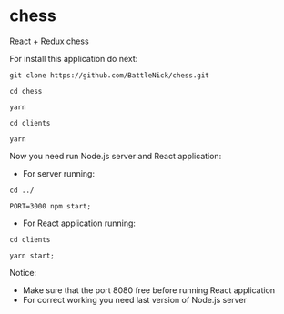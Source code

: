 # chess
React + Redux chess


For install this application do next:
```
git clone https://github.com/BattleNick/chess.git
```

```
cd chess
```

```
yarn
```

```
cd clients
```

```
yarn
```

Now you need run Node.js server and React application:
- For server running:

```
cd ../
```
```
PORT=3000 npm start;
```
- For React application running:

```
cd clients
```
```
yarn start;
```

Notice:
 - Make sure that the port 8080 free before running React application
 - For correct working you need last version of Node.js server
